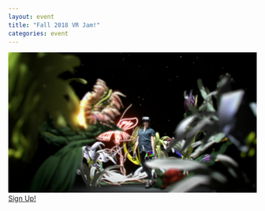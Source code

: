 ```yaml
---
layout: event
title: "Fall 2018 VR Jam!"
categories: event
---
```

<img class="event-image" src="/assets/images/events/2018_vr_jam.jpg">
<a href="google.com">Sign Up!</a>
